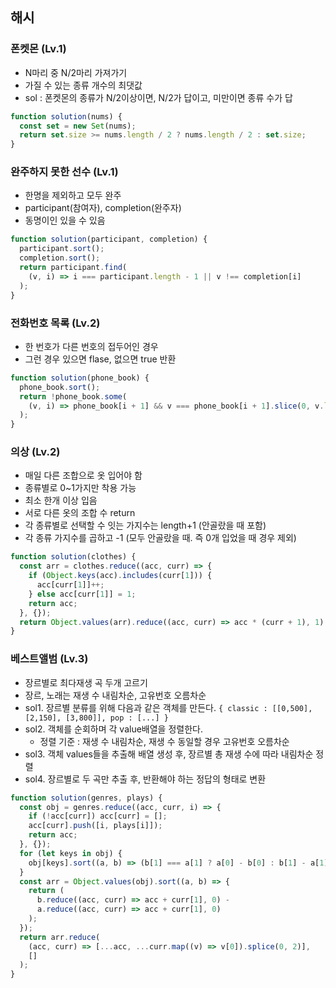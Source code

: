 ## 해시

### 폰켓몬 (Lv.1)

- N마리 중 N/2마리 가져가기
- 가질 수 있는 종류 개수의 최댓값
- sol : 폰켓몬의 종류가 N/2이상이면, N/2가 답이고, 미만이면 종류 수가 답

```js
function solution(nums) {
  const set = new Set(nums);
  return set.size >= nums.length / 2 ? nums.length / 2 : set.size;
}
```

### 완주하지 못한 선수 (Lv.1)

- 한명을 제외하고 모두 완주
- participant(참여자), completion(완주자)
- 동명이인 있을 수 있음

```js
function solution(participant, completion) {
  participant.sort();
  completion.sort();
  return participant.find(
    (v, i) => i === participant.length - 1 || v !== completion[i]
  );
}
```

### 전화번호 목록 (Lv.2)

- 한 번호가 다른 번호의 접두어인 경우
- 그런 경우 있으면 flase, 없으면 true 반환

```js
function solution(phone_book) {
  phone_book.sort();
  return !phone_book.some(
    (v, i) => phone_book[i + 1] && v === phone_book[i + 1].slice(0, v.length)
  );
}
```

### 의상 (Lv.2)

- 매일 다른 조합으로 옷 입어야 함
- 종류별로 0~1가지만 착용 가능
- 최소 한개 이상 입음
- 서로 다른 옷의 조합 수 return
- 각 종류별로 선택할 수 잇는 가지수는 length+1 (안골랐을 때 포함)
- 각 종류 가지수를 곱하고 -1 (모두 안골랐을 때. 즉 0개 입었을 때 경우 제외)

```js
function solution(clothes) {
  const arr = clothes.reduce((acc, curr) => {
    if (Object.keys(acc).includes(curr[1])) {
      acc[curr[1]]++;
    } else acc[curr[1]] = 1;
    return acc;
  }, {});
  return Object.values(arr).reduce((acc, curr) => acc * (curr + 1), 1) - 1;
}
```

### 베스트앨범 (Lv.3)

- 장르별로 최다재생 곡 두개 고르기
- 장르, 노래는 재생 수 내림차순, 고유번호 오름차순
- sol1. 장르별 분류를 위해 다음과 같은 객체를 만든다.
  `{ classic : [[0,500], [2,150], [3,800]], pop : [...] }`
- sol2. 객체를 순회하며 각 value배열을 정렬한다.
  - 정렬 기준 : 재생 수 내림차순, 재생 수 동일할 경우 고유번호 오름차순
- sol3. 객체 values들을 추출해 배열 생성 후, 장르별 총 재생 수에 따라 내림차순 정렬
- sol4. 장르별로 두 곡만 추출 후, 반환해야 하는 정답의 형태로 변환

```js
function solution(genres, plays) {
  const obj = genres.reduce((acc, curr, i) => {
    if (!acc[curr]) acc[curr] = [];
    acc[curr].push([i, plays[i]]);
    return acc;
  }, {});
  for (let keys in obj) {
    obj[keys].sort((a, b) => (b[1] === a[1] ? a[0] - b[0] : b[1] - a[1]));
  }
  const arr = Object.values(obj).sort((a, b) => {
    return (
      b.reduce((acc, curr) => acc + curr[1], 0) -
      a.reduce((acc, curr) => acc + curr[1], 0)
    );
  });
  return arr.reduce(
    (acc, curr) => [...acc, ...curr.map((v) => v[0]).splice(0, 2)],
    []
  );
}
```
